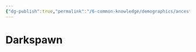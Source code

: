 ```yaml
---
{"dg-publish":true,"permalink":"/6-common-knowledge/demographics/ancestries/darkspawn/darkspawn/"}
---
```


# Darkspawn

